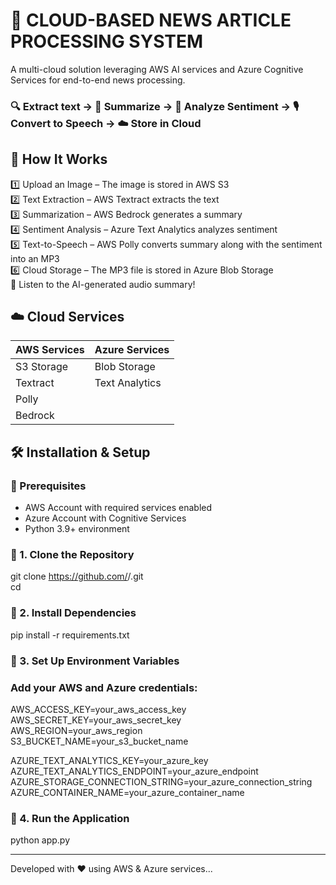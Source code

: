 # 🚀 CLOUD-BASED NEWS ARTICLE PROCESSING SYSTEM
A multi-cloud solution leveraging AWS AI services and Azure Cognitive Services for end-to-end news processing.

### 🔍 Extract text → 📄 Summarize → 💬 Analyze Sentiment → 🎙 Convert to Speech → ☁ Store in Cloud


## 🎯 How It Works
1️⃣ Upload an Image – The image is stored in AWS S3<br>
2️⃣ Text Extraction – AWS Textract extracts the text<br>
3️⃣ Summarization – AWS Bedrock generates a summary<br>
4️⃣ Sentiment Analysis – Azure Text Analytics analyzes sentiment<br>
5️⃣ Text-to-Speech – AWS Polly converts summary along with the sentiment into an MP3<br>
6️⃣ Cloud Storage – The MP3 file is stored in Azure Blob Storage<br>
🚀 Listen to the AI-generated audio summary!


## ☁️ Cloud Services
| AWS Services | Azure Services  |
|--------------|-----------------|
| S3 Storage   | Blob Storage    |
| Textract     | Text Analytics  |
| Polly        |                 |
| Bedrock      |                 |


## 🛠 Installation & Setup

### 🔹 Prerequisites
- AWS Account with required services enabled
- Azure Account with Cognitive Services
- Python 3.9+ environment

### 🔹 1. Clone the Repository
git clone https://github.com/<your-username>/<your-repository-name>.git<br>
cd <your-repository-name>

### 🔹 2. Install Dependencies
pip install -r requirements.txt

### 🔹 3. Set Up Environment Variables
### Add your AWS and Azure credentials:
AWS_ACCESS_KEY=your_aws_access_key<br>
AWS_SECRET_KEY=your_aws_secret_key<br>
AWS_REGION=your_aws_region<br>
S3_BUCKET_NAME=your_s3_bucket_name<br>

AZURE_TEXT_ANALYTICS_KEY=your_azure_key<br>
AZURE_TEXT_ANALYTICS_ENDPOINT=your_azure_endpoint<br>
AZURE_STORAGE_CONNECTION_STRING=your_azure_connection_string<br>
AZURE_CONTAINER_NAME=your_azure_container_name<br>

### 🔹 4. Run the Application
python app.py

------------

Developed with ❤️ using AWS & Azure services...
